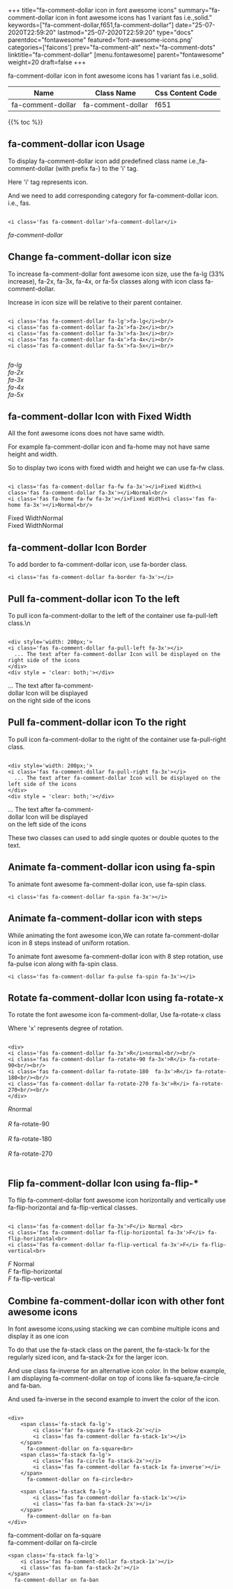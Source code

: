 +++
title="fa-comment-dollar icon in font awesome icons"
summary="fa-comment-dollar icon in font awesome icons has 1 variant fas i.e.,solid."
keywords=["fa-comment-dollar,f651,fa-comment-dollar"]
date="25-07-2020T22:59:20"
lastmod="25-07-2020T22:59:20"
type="docs"
parentdoc="fontawesome"
featured='font-awesome-icons.png'
categories=['faicons']
prev="fa-comment-alt"
next="fa-comment-dots"
linktitle="fa-comment-dollar"
[menu.fontawesome]
parent="fontawesome"
weight=20
draft=false
+++


fa-comment-dollar icon in font awesome icons has 1 variant fas i.e.,solid.

<div class='table-responsive'><table class='table'><thead><tr><th>Name</th><th>Class Name</th><th>Css Content Code</th></tr></thead><tbody><tr><td>fa-comment-dollar</td><td>fa-comment-dollar</td><td>f651</td></tr></tbody></table></div>


{{% toc %}}


## fa-comment-dollar icon Usage

To display fa-comment-dollar icon add predefined class name i.e.,fa-comment-dollar (with prefix fa-) to the 'i' tag.

Here 'i' tag represents icon.

And we need to add corresponding category for fa-comment-dollar icon. i.e., fas.


```

<i class='fas fa-comment-dollar'>fa-comment-dollar</i>
```

<i class='fas fa-comment-dollar'>fa-comment-dollar</i>




## Change fa-comment-dollar icon size
To increase fa-comment-dollar font awesome icon size, use the fa-lg (33% increase), fa-2x, fa-3x, fa-4x, or fa-5x classes along with icon class fa-comment-dollar.

Increase in icon size will be relative to their parent container. 

```

<i class='fas fa-comment-dollar fa-lg'>fa-lg</i><br/>
<i class='fas fa-comment-dollar fa-2x'>fa-2x</i><br/>
<i class='fas fa-comment-dollar fa-3x'>fa-3x</i><br/>
<i class='fas fa-comment-dollar fa-4x'>fa-4x</i><br/>
<i class='fas fa-comment-dollar fa-5x'>fa-5x</i><br/>
            
```

<i class='fas fa-comment-dollar fa-lg'>fa-lg</i><br/>
<i class='fas fa-comment-dollar fa-2x'>fa-2x</i><br/>
<i class='fas fa-comment-dollar fa-3x'>fa-3x</i><br/>
<i class='fas fa-comment-dollar fa-4x'>fa-4x</i><br/>
<i class='fas fa-comment-dollar fa-5x'>fa-5x</i><br/>
            



## fa-comment-dollar Icon with Fixed Width 

All the font awesome icons does not have same width.

For example fa-comment-dollar icon and fa-home may not have same height and width.

So to display two icons with fixed width and height we can use fa-fw class.


```

<i class='fas fa-comment-dollar fa-fw fa-3x'></i>Fixed Width<i class='fas fa-comment-dollar fa-3x'></i>Normal<br/>
<i class='fas fa-home fa-fw fa-3x'></i>Fixed Width<i class='fas fa-home fa-3x'></i>Normal<br/>
```

<i class='fas fa-comment-dollar fa-fw fa-3x'></i>Fixed Width<i class='fas fa-comment-dollar fa-3x'></i>Normal<br/>
<i class='fas fa-home fa-fw fa-3x'></i>Fixed Width<i class='fas fa-home fa-3x'></i>Normal<br/>



## fa-comment-dollar Icon Border 

To add border to fa-comment-dollar icon, use fa-border class.


```
<i class='fas fa-comment-dollar fa-border fa-3x'></i>

```
<i class='fas fa-comment-dollar fa-border fa-3x'></i>





## Pull fa-comment-dollar icon To the left

To pull icon fa-comment-dollar to the left of the container use fa-pull-left class.\n

```

<div style='width: 200px;'>
<i class='fas fa-comment-dollar fa-pull-left fa-3x'></i>
  ... The text after fa-comment-dollar Icon will be displayed on the right side of the icons
</div>
<div style = 'clear: both;'></div>
```

<div style='width: 200px;'>
<i class='fas fa-comment-dollar fa-pull-left fa-3x'></i>
  ... The text after fa-comment-dollar Icon will be displayed on the right side of the icons
</div>
<div style = 'clear: both;'></div>




## Pull fa-comment-dollar icon To the right
To pull icon fa-comment-dollar to the right of the container use fa-pull-right class.

```

<div style='width: 200px;'>
<i class='fas fa-comment-dollar fa-pull-right fa-3x'></i>
  ... The text after fa-comment-dollar Icon will be displayed on the left side of the icons
</div>
<div style = 'clear: both;'></div>
```

<div style='width: 200px;'>
<i class='fas fa-comment-dollar fa-pull-right fa-3x'></i>
  ... The text after fa-comment-dollar Icon will be displayed on the left side of the icons
</div>
<div style = 'clear: both;'></div>

These two classes can used to add single quotes or double quotes to the text.


## Animate fa-comment-dollar icon using fa-spin
To animate font awesome fa-comment-dollar icon, use fa-spin class.

```
<i class='fas fa-comment-dollar fa-spin fa-3x'></i>
```
<i class='fas fa-comment-dollar fa-spin fa-3x'></i>




## Animate fa-comment-dollar icon with steps
While animating the font awesome icon,We can rotate fa-comment-dollar icon in 8 steps instead of uniform rotation.

To animate font awesome fa-comment-dollar icon with 8 step rotation, use fa-pulse icon along with fa-spin class.


```
<i class='fas fa-comment-dollar fa-pulse fa-spin fa-3x'></i>

```
<i class='fas fa-comment-dollar fa-pulse fa-spin fa-3x'></i>





## Rotate fa-comment-dollar Icon using fa-rotate-x
To rotate the font awesome icon fa-comment-dollar, Use fa-rotate-x class

Where 'x' represents degree of rotation.


```

<div>
<i class='fas fa-comment-dollar fa-3x'>R</i>normal<br/><br/>
<i class='fas fa-comment-dollar fa-rotate-90 fa-3x'>R</i> fa-rotate-90<br/><br/> 
<i class='fas fa-comment-dollar fa-rotate-180  fa-3x'>R</i> fa-rotate-180<br/><br/> 
<i class='fas fa-comment-dollar fa-rotate-270 fa-3x'>R</i> fa-rotate-270<br/><br/>
</div>
```

<div>
<i class='fas fa-comment-dollar fa-3x'>R</i>normal<br/><br/>
<i class='fas fa-comment-dollar fa-rotate-90 fa-3x'>R</i> fa-rotate-90<br/><br/> 
<i class='fas fa-comment-dollar fa-rotate-180  fa-3x'>R</i> fa-rotate-180<br/><br/> 
<i class='fas fa-comment-dollar fa-rotate-270 fa-3x'>R</i> fa-rotate-270<br/><br/>
</div>




## Flip fa-comment-dollar Icon using fa-flip-*
To flip fa-comment-dollar font awesome icon horizontally and vertically use fa-flip-horizontal and fa-flip-vertical classes. 

```

<i class='fas fa-comment-dollar fa-3x'>F</i> Normal <br>
<i class='fas fa-comment-dollar fa-flip-horizontal fa-3x'>F</i> fa-flip-horizontal<br>
<i class='fas fa-comment-dollar fa-flip-vertical fa-3x'>F</i> fa-flip-vertical<br>
```

<i class='fas fa-comment-dollar fa-3x'>F</i> Normal <br>
<i class='fas fa-comment-dollar fa-flip-horizontal fa-3x'>F</i> fa-flip-horizontal<br>
<i class='fas fa-comment-dollar fa-flip-vertical fa-3x'>F</i> fa-flip-vertical<br>




## Combine fa-comment-dollar icon with other font awesome icons
In font awesome icons,using stacking we can combine multiple icons and display it as one icon 

To do that use the fa-stack class on the parent, the fa-stack-1x for the regularly sized icon, and fa-stack-2x for the larger icon.

And use class fa-inverse for an alternative icon color. 
In the below example, I am displaying fa-comment-dollar on top of icons like fa-square,fa-circle and fa-ban.

And used fa-inverse in the second example to invert the color of the icon.

```

<div>
    <span class='fa-stack fa-lg'>
        <i class='far fa-square fa-stack-2x'></i>
        <i class='fas fa-comment-dollar fa-stack-1x'></i>
    </span>
      fa-comment-dollar on fa-square<br>
    <span class='fa-stack fa-lg'>
        <i class='fas fa-circle fa-stack-2x'></i>
        <i class='fas fa-comment-dollar fa-stack-1x fa-inverse'></i>
    </span>
      fa-comment-dollar on fa-circle<br>

    <span class='fa-stack fa-lg'>
        <i class='fas fa-comment-dollar fa-stack-1x'></i>
        <i class='fas fa-ban fa-stack-2x'></i>
    </span>
      fa-comment-dollar on fa-ban
</div>
```

<div>
    <span class='fa-stack fa-lg'>
        <i class='far fa-square fa-stack-2x'></i>
        <i class='fas fa-comment-dollar fa-stack-1x'></i>
    </span>
      fa-comment-dollar on fa-square<br>
    <span class='fa-stack fa-lg'>
        <i class='fas fa-circle fa-stack-2x'></i>
        <i class='fas fa-comment-dollar fa-stack-1x fa-inverse'></i>
    </span>
      fa-comment-dollar on fa-circle<br>

    <span class='fa-stack fa-lg'>
        <i class='fas fa-comment-dollar fa-stack-1x'></i>
        <i class='fas fa-ban fa-stack-2x'></i>
    </span>
      fa-comment-dollar on fa-ban
</div>






